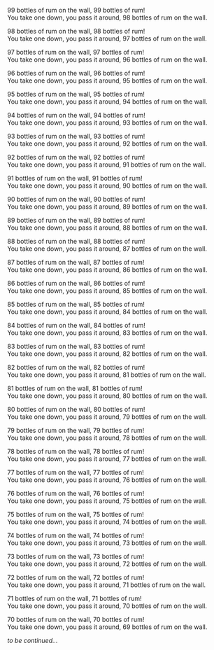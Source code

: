99 bottles of rum on the wall, 99 bottles of rum!  
You take one down, you pass it around, 98 bottles of rum on the wall.  

98 bottles of rum on the wall, 98 bottles of rum!  
You take one down, you pass it around, 97 bottles of rum on the wall.  

97 bottles of rum on the wall, 97 bottles of rum!  
You take one down, you pass it around, 96 bottles of rum on the wall.

96 bottles of rum on the wall, 96 bottles of rum!  
You take one down, you pass it around, 95 bottles of rum on the wall.

95 bottles of rum on the wall, 95 bottles of rum!  
You take one down, you pass it around, 94 bottles of rum on the wall.

94 bottles of rum on the wall, 94 bottles of rum!  
You take one down, you pass it around, 93 bottles of rum on the wall.

93 bottles of rum on the wall, 93 bottles of rum!  
You take one down, you pass it around, 92 bottles of rum on the wall.

92 bottles of rum on the wall, 92 bottles of rum!  
You take one down, you pass it around, 91 bottles of rum on the wall.

91 bottles of rum on the wall, 91 bottles of rum!  
You take one down, you pass it around, 90 bottles of rum on the wall.

90 bottles of rum on the wall, 90 bottles of rum!  
You take one down, you pass it around, 89 bottles of rum on the wall.

89 bottles of rum on the wall, 89 bottles of rum!  
You take one down, you pass it around, 88 bottles of rum on the wall.

88 bottles of rum on the wall, 88 bottles of rum!  
You take one down, you pass it around, 87 bottles of rum on the wall.

87 bottles of rum on the wall, 87 bottles of rum!  
You take one down, you pass it around, 86 bottles of rum on the wall.

86 bottles of rum on the wall, 86 bottles of rum!  
You take one down, you pass it around, 85 bottles of rum on the wall.

85 bottles of rum on the wall, 85 bottles of rum!  
You take one down, you pass it around, 84 bottles of rum on the wall.

84 bottles of rum on the wall, 84 bottles of rum!  
You take one down, you pass it around, 83 bottles of rum on the wall.

83 bottles of rum on the wall, 83 bottles of rum!  
You take one down, you pass it around, 82 bottles of rum on the wall.

82 bottles of rum on the wall, 82 bottles of rum!  
You take one down, you pass it around, 81 bottles of rum on the wall.

81 bottles of rum on the wall, 81 bottles of rum!  
You take one down, you pass it around, 80 bottles of rum on the wall.

80 bottles of rum on the wall, 80 bottles of rum!  
You take one down, you pass it around, 79 bottles of rum on the wall.

79 bottles of rum on the wall, 79 bottles of rum!  
You take one down, you pass it around, 78 bottles of rum on the wall.

78 bottles of rum on the wall, 78 bottles of rum!  
You take one down, you pass it around, 77 bottles of rum on the wall.

77 bottles of rum on the wall, 77 bottles of rum!  
You take one down, you pass it around, 76 bottles of rum on the wall.

76 bottles of rum on the wall, 76 bottles of rum!  
You take one down, you pass it around, 75 bottles of rum on the wall.

75 bottles of rum on the wall, 75 bottles of rum!  
You take one down, you pass it around, 74 bottles of rum on the wall.

74 bottles of rum on the wall, 74 bottles of rum!  
You take one down, you pass it around, 73 bottles of rum on the wall.

73 bottles of rum on the wall, 73 bottles of rum!  
You take one down, you pass it around, 72 bottles of rum on the wall.

72 bottles of rum on the wall, 72 bottles of rum!  
You take one down, you pass it around, 71 bottles of rum on the wall.

71 bottles of rum on the wall, 71 bottles of rum!  
You take one down, you pass it around, 70 bottles of rum on the wall.

70 bottles of rum on the wall, 70 bottles of rum!  
You take one down, you pass it around, 69 bottles of rum on the wall.

*to be continued...*
